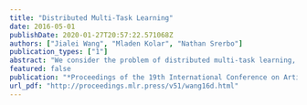 ```yaml
---
title: "Distributed Multi-Task Learning"
date: 2016-05-01
publishDate: 2020-01-27T20:57:22.571068Z
authors: ["Jialei Wang", "Mladen Kolar", "Nathan Srerbo"]
publication_types: ["1"]
abstract: "We consider the problem of distributed multi-task learning, where each machine learns a separate, but related, task. Specifically, each machine learns a linear predictor in high-dimensional space, where all tasks share the same small support. We present a communication-efficient estimator based on the debiased lasso and show that it is comparable with the optimal centralized method."
featured: false
publication: "*Proceedings of the 19th International Conference on Artificial Intelligence and Statistics*"
url_pdf: "http://proceedings.mlr.press/v51/wang16d.html"
---
```



